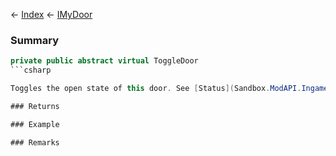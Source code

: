 ← [Index](Api-Index) ← [IMyDoor](Sandbox.ModAPI.Ingame.IMyDoor)

### Summary

```csharp
private public abstract virtual ToggleDoor
```csharp

Toggles the open state of this door. See [Status](Sandbox.ModAPI.Ingame.IMyDoor.Status) to get the current status.

### Returns

### Example

### Remarks


